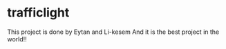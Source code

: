 # trafficlight
 This project is done by Eytan and Li-kesem
	And it is the best project in the world!!